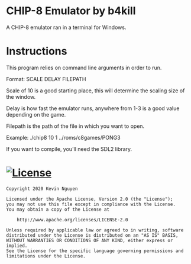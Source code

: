 # CHIP-8 Emulator by b4kill
A CHIP-8 emulator ran in a terminal for Windows.

# Instructions
This program relies on command line arguments in order to run.

Format: SCALE DELAY FILEPATH

Scale of 10 is a good starting place, this will determine the scaling size of the window.

Delay is how fast the emulator runs, anywhere from 1-3 is a good value depending on the game.

Filepath is the path of the file in which you want to open.

Example: ./chip8 10 1 ../roms/c8games/PONG3

If you want to compile, you'll need the SDL2 library.

# [![License](https://img.shields.io/badge/License-Apache%202.0-blue.svg)](https://opensource.org/licenses/Apache-2.0)

    Copyright 2020 Kevin Nguyen

    Licensed under the Apache License, Version 2.0 (the "License");
    you may not use this file except in compliance with the License.
    You may obtain a copy of the License at

        http://www.apache.org/licenses/LICENSE-2.0

    Unless required by applicable law or agreed to in writing, software
    distributed under the License is distributed on an "AS IS" BASIS,
    WITHOUT WARRANTIES OR CONDITIONS OF ANY KIND, either express or implied.
    See the License for the specific language governing permissions and
    limitations under the License.
